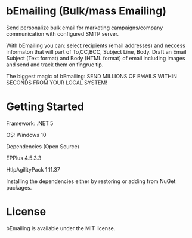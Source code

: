 # bEmailing (Bulk/mass Emailing)

Send personalize bulk email for marketing campaigns/company communication with configured SMTP server.

With bEmailing you can: select recipients (email addresses) and neccess informaton that will part of To,CC,BCC, Subject Line, Body. Draft an Email Subject (Text format) and Body (HTML format) of email including images and send and track them on fingrue tip.

The biggest magic of bEmailing: SEND MILLIONS OF EMAILS WITHIN SECONDS FROM YOUR LOCAL SYSTEM!

# Getting Started

Framework: .NET 5 

OS: Windows 10

Dependencies (Open Source)

EPPlus 4.5.3.3

HtlpAgilityPack 1.11.37

Installing the dependencies either by restoring or adding from NuGet packages. 

# License
bEmailing is available under the MIT license. 
